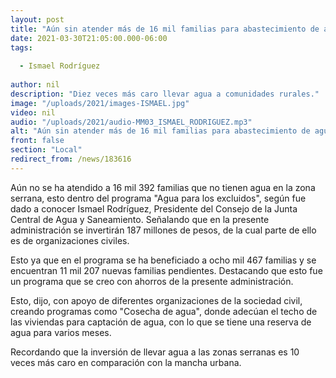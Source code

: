 ```yaml
---
layout: post
title: "Aún sin atender más de 16 mil familias para abastecimiento de agua"
date: 2021-03-30T21:05:00.000-06:00
tags:
  
  - Ismael Rodríguez
  
author: nil
description: "Diez veces más caro llevar agua a comunidades rurales."
image: "/uploads/2021/images-ISMAEL.jpg"
video: nil
audio: "/uploads/2021/audio-MM03_ISMAEL_RODRIGUEZ.mp3"
alt: "Aún sin atender más de 16 mil familias para abastecimiento de agua"
front: false
section: "Local"
redirect_from: /news/183616
---
```


Aún no se ha atendido a 16 mil 392 familias que no tienen agua en la zona serrana, esto dentro del programa "Agua para los excluidos", según fue dado a conocer Ismael Rodríguez, Presidente del Consejo de la Junta Central de Agua y Saneamiento. Señalando que en la presente administración se invertirán 187 millones de pesos, de la cual parte de ello es de organizaciones civiles. 

Esto ya que en el programa se ha beneficiado a ocho mil 467 familias y se encuentran 11 mil 207 nuevas familias pendientes. Destacando que esto fue un programa que se creo con ahorros de la presente administración. 

Esto, dijo, con apoyo de diferentes organizaciones de la sociedad civil, creando programas como "Cosecha de agua", donde adecúan el techo de las viviendas para captación de agua, con lo que se tiene una reserva de agua para varios meses. 

Recordando que la inversión de llevar agua a las zonas serranas es 10 veces más caro en comparación con la mancha urbana.
